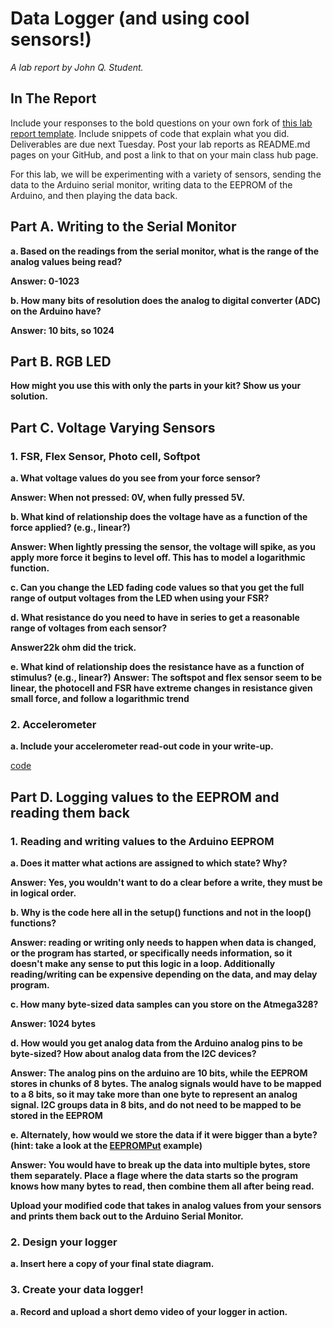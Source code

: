 # Data Logger (and using cool sensors!)

*A lab report by John Q. Student.*

## In The Report

Include your responses to the bold questions on your own fork of [this lab report template](https://github.com/FAR-Lab/IDD-Fa18-Lab2). Include snippets of code that explain what you did. Deliverables are due next Tuesday. Post your lab reports as README.md pages on your GitHub, and post a link to that on your main class hub page.

For this lab, we will be experimenting with a variety of sensors, sending the data to the Arduino serial monitor, writing data to the EEPROM of the Arduino, and then playing the data back.

## Part A.  Writing to the Serial Monitor
 
**a. Based on the readings from the serial monitor, what is the range of the analog values being read?**

**Answer: 0-1023**
 
**b. How many bits of resolution does the analog to digital converter (ADC) on the Arduino have?**

**Answer: 10 bits, so 1024**

## Part B. RGB LED

**How might you use this with only the parts in your kit? Show us your solution.**

## Part C. Voltage Varying Sensors 
 
### 1. FSR, Flex Sensor, Photo cell, Softpot

**a. What voltage values do you see from your force sensor?**

**Answer: When not pressed: 0V, when fully pressed 5V.**

**b. What kind of relationship does the voltage have as a function of the force applied? (e.g., linear?)**

**Answer: When lightly pressing the sensor, the voltage will spike, as you apply more force it begins to level off. This has to model a logarithmic function.**

**c. Can you change the LED fading code values so that you get the full range of output voltages from the LED when using your FSR?**

**d. What resistance do you need to have in series to get a reasonable range of voltages from each sensor?** 

**Answer22k ohm did the trick.**

**e. What kind of relationship does the resistance have as a function of stimulus? (e.g., linear?)**
**Answer: The softspot and flex sensor seem to be linear, the photocell and FSR have extreme changes in resistance given small force, and follow a logarithmic trend**

### 2. Accelerometer
 
**a. Include your accelerometer read-out code in your write-up.**

[code]('https://github.com/popeil97/IDD-Fa19-Lab3/blob/master/acel_rgb.ino')


## Part D. Logging values to the EEPROM and reading them back
 
### 1. Reading and writing values to the Arduino EEPROM

**a. Does it matter what actions are assigned to which state? Why?**

**Answer: Yes, you wouldn't want to do a clear before a write, they must be in logical order.**

**b. Why is the code here all in the setup() functions and not in the loop() functions?**

**Answer: reading or writing only needs to happen when data is changed, or the program has started, or specifically needs information, so it doesn't make any sense to put this logic in a loop. Additionally reading/writing can be expensive depending on the data, and may delay program.**

**c. How many byte-sized data samples can you store on the Atmega328?**

**Answer: 1024 bytes**

**d. How would you get analog data from the Arduino analog pins to be byte-sized? How about analog data from the I2C devices?**

**Answer: The analog pins on the arduino are 10 bits, while the EEPROM stores in chunks of 8 bytes. The analog signals would have to be mapped to a 8 bits, so it may take more than one byte to represent an analog signal. I2C groups data in 8 bits, and do not need to be mapped to be stored in the EEPROM**

**e. Alternately, how would we store the data if it were bigger than a byte? (hint: take a look at the [EEPROMPut](https://www.arduino.cc/en/Reference/EEPROMPut) example)**

**Answer: You would have to break up the data into multiple bytes, store them separately. Place a flage where the data starts so the program knows how many bytes to read, then combine them all after being read.**

**Upload your modified code that takes in analog values from your sensors and prints them back out to the Arduino Serial Monitor.**

### 2. Design your logger
 
**a. Insert here a copy of your final state diagram.**

### 3. Create your data logger!
 
**a. Record and upload a short demo video of your logger in action.**
